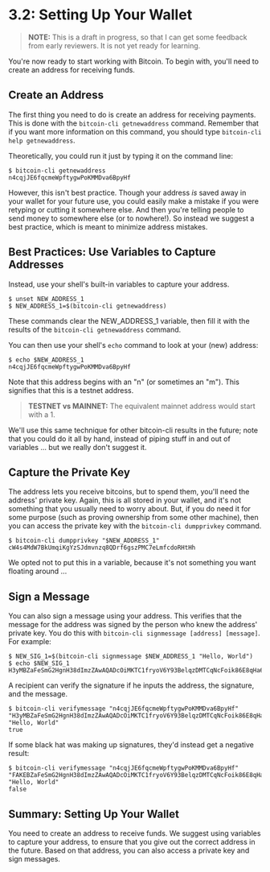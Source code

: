 # 3.2: Setting Up Your Wallet

> **NOTE:** This is a draft in progress, so that I can get some feedback from early reviewers. It is not yet ready for learning.

You're now ready to start working with Bitcoin. To begin with, you'll need to create an address for receiving funds.

## Create an Address

The first thing you need to do is create an address for receiving payments. This is done with the `bitcoin-cli getnewaddress` command. Remember that if you want more information on this command, you should type `bitcoin-cli help getnewaddress`.

Theoretically, you could run it just by typing it on the command line:
```
$ bitcoin-cli getnewaddress
n4cqjJE6fqcmeWpftygwPoKMMDva6BpyHf
```
However, this isn't best practice. Though your address _is_ saved away in your wallet for your future use, you could easily make a mistake if you were retyping or cutting it somewhere else. And then you're telling people to send money to somewhere else (or to nowhere!). So instead we suggest a best practice, which is meant to minimize address mistakes.

## Best Practices: Use Variables to Capture Addresses

Instead, use your shell's built-in variables to capture your address.
```
$ unset NEW_ADDRESS_1
$ NEW_ADDRESS_1=$(bitcoin-cli getnewaddress)
```
These commands clear the NEW_ADDRESS_1 variable, then fill it with the results of the `bitcoin-cli getnewaddress` command.

You can then use your shell's `echo` command to look at your (new) address:
```
$ echo $NEW_ADDRESS_1
n4cqjJE6fqcmeWpftygwPoKMMDva6BpyHf
```
Note that this address begins with an "n" (or sometimes an "m"). This signifies that this is a testnet address. 

> **TESTNET vs MAINNET:** The equivalent mainnet address would start with a 1.

We'll use this same technique for other bitcoin-cli results in the future; note that you could do it all by hand, instead of piping stuff in and out of variables ... but we really don't suggest it.

## Capture the Private Key

The address lets you receive bitcoins, but to spend them, you'll need the address' private key. Again, this is all stored in your wallet, and it's not something that you usually need to worry about. But, if you do need it for some purpose (such as proving ownership from some other machine), then you can access the private key with the `bitcoin-cli dumpprivkey` command.
```
$ bitcoin-cli dumpprivkey "$NEW_ADDRESS_1"
cW4s4MdW7BkUmqiKgYzSJdmvnzq8QDrf6gszPMC7eLmfcdoRHtHh
```
We opted not to put this in a variable, because it's not something you want floating around ...

## Sign a Message

You can also sign a message using your address. This verifies that the message for the address was signed by the person who knew the address' private key. You do this with `bitcoin-cli signmessage [address] [message]`. For example:
```
$ NEW_SIG_1=$(bitcoin-cli signmessage $NEW_ADDRESS_1 "Hello, World")
$ echo $NEW_SIG_1
H3yMBZaFeSmG2HgnH38dImzZAwAQADcOiMKTC1fryoV6Y93BelqzDMTCqNcFoik86E8qHa6o3FCmTsxWD7Wa5YY=
```
 A recipient can verify the signature if he inputs the address, the signature, and the message.
```
$ bitcoin-cli verifymessage "n4cqjJE6fqcmeWpftygwPoKMMDva6BpyHf" "H3yMBZaFeSmG2HgnH38dImzZAwAQADcOiMKTC1fryoV6Y93BelqzDMTCqNcFoik86E8qHa6o3FCmTsxWD7Wa5YY=" "Hello, World"
true
```
If some black hat was making up signatures, they'd instead get a negative result:
```
$ bitcoin-cli verifymessage "n4cqjJE6fqcmeWpftygwPoKMMDva6BpyHf" "FAKEBZaFeSmG2HgnH38dImzZAwAQADcOiMKTC1fryoV6Y93BelqzDMTCqNcFoik86E8qHa6o3FCmTsxWD7Wa5YY=" "Hello, World"
false
```

## Summary: Setting Up Your Wallet

You need to create an address to receive funds. We suggest using variables to capture your address, to ensure that you give out the correct address in the future. Based on that address, you can also access a private key and sign messages.
